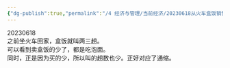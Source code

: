 ```yaml
---
{"dg-publish":true,"permalink":"/4 经济与管理/当前经济/20230618从火车盒饭销售看经济情况/","title":"20230618从火车盒饭销售看经济情况"}
---
```



20230618  
之前坐火车回家，盒饭就叫两三趟。  
可以看到卖盒饭的少了，都是吃泡面。  
同时，正是因为买的少，所以叫的趟数也少。正好对应了通缩。
